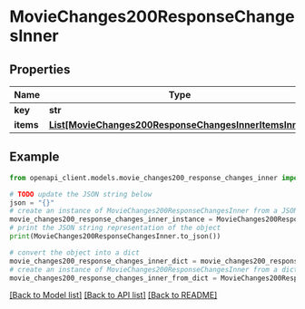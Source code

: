# MovieChanges200ResponseChangesInner


## Properties

Name | Type | Description | Notes
------------ | ------------- | ------------- | -------------
**key** | **str** |  | [optional] 
**items** | [**List[MovieChanges200ResponseChangesInnerItemsInner]**](MovieChanges200ResponseChangesInnerItemsInner.md) |  | [optional] 

## Example

```python
from openapi_client.models.movie_changes200_response_changes_inner import MovieChanges200ResponseChangesInner

# TODO update the JSON string below
json = "{}"
# create an instance of MovieChanges200ResponseChangesInner from a JSON string
movie_changes200_response_changes_inner_instance = MovieChanges200ResponseChangesInner.from_json(json)
# print the JSON string representation of the object
print(MovieChanges200ResponseChangesInner.to_json())

# convert the object into a dict
movie_changes200_response_changes_inner_dict = movie_changes200_response_changes_inner_instance.to_dict()
# create an instance of MovieChanges200ResponseChangesInner from a dict
movie_changes200_response_changes_inner_from_dict = MovieChanges200ResponseChangesInner.from_dict(movie_changes200_response_changes_inner_dict)
```
[[Back to Model list]](../README.md#documentation-for-models) [[Back to API list]](../README.md#documentation-for-api-endpoints) [[Back to README]](../README.md)


